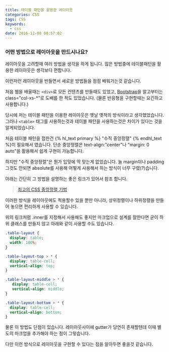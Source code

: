 ```yaml
---
title: 테이블 패턴을 활용한 레이아웃
categories: CSS
tags: CSS
keywords:
  - css
date: 2016-12-08 08:57:02
---
```


### 어떤 방법으로 레이아웃을 만드시나요? 

레이아웃을 고려할때 여러 방법을 생각을 하게 됩니다.
많은 방법중에 테이블패턴을 활용한 레이아웃은 생각보다 편합니다.

<!-- more -->

이런저런 레이아웃을 반들면서 새로운 방법들을 점점 배워가는것 같습니다.

처음 웹을 배울때는 ``<div>``로 모든 컨텐츠를 만들때도 있었고, 
[Bootstrap](http://getbootstrap.com/)을 알고부터는 class="col-xs-*"로 도배를 한 적도 있었습니다.
(물론 반응형을 구현할때는 요긴하고 사용합니다.)

당시에 저는 테이블 패턴을 이용한 레이아웃은 옛날 옛적의 방식이라고 생각했었습니다.
그러나 ``<table>`` 태그를 사용하는것과 테이블 패턴을 사용하는것은 차이가 있다는 것을 알게되었습니다.

처음 테이블 패턴을 접한건 {% hl_text primary %} "수직 중앙정렬" {% endhl_text %}이 필요해서 였습니다.
단순 중앙정렬은 text-align:"center"나 "margin: 0 auto"을 활용해서 쉽게 구현이 가능합니다.
 
하지만 "수직 중앙정렬"은 뭔가 입맞에 딱 맞는게 없었습니다.
늘 margin이나 padding 그것도 안되면 absolute를 사용해 어떻게 사용해서 하는 방식이 너무 구렸(?)습니다.

아래는 간단히 그 방법을 설명하는 좋은 링크가 있어서 참조 합니다.

> [최고의 CSS 중앙정렬 기법](https://webdesign.tutsplus.com/ko/tutorials/the-holy-grail-of-css-centering--cms-22114)

이러한 방식을 레이아웃에도 적용할수 있을 뿐만 아니라, 상위정렬이나 하위정렬을 만들어 놓으면 편리하게 사용할 수 있습니다.

위의 링크처럼 .inner를 지정해서 사용해도 좋지만 마크업으로 설계를 잘한다면 굳이 하위 클래스를 만들지 않고 아래와 같이 사용할 수도 있습니다.

``` CSS
.table-layout {
  display: table;
  width: 100%;
}

.table-layout-top > * {
  display: table-cell;
  vertical-align: top;
}

.table-layout-middle > * {
   display: table-cell;
   vertical-align: middle;
}

.table-layout-bottom > * {
  display: table-cell;
  vertical-align: bottom;
}
```
물론 이 방법도 단점이 있습니다.
레이아웃사이에 gutter가 당연히 존재할텐데 이때 별도의 마크업을 추가해야 하는 점이 그렇습니다.

다만 이런 방식으로 레이아웃을 구현할 수 있다는 점을 알아두면 좋을것 같습니다.